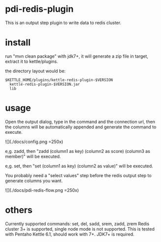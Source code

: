 pdi-redis-plugin
====================

This is an output step plugin to write data to redis cluster.

install
====================

run "mvn clean package" with jdk7+, it will generate a zip file in target, extract it to kettle/plugins.

the directory layout would be:
```
$KETTLE_HOME/plugins/kettle-redis-plugin-$VERSION
  kettle-redis-plugin-$VERSION.jar
  lib
```

usage
====================

Open the output dialog, type in the command and the connection url, then the columns will be automatically appended and generate the command to execute.

![](./docs/config.png =250x)

 e,g. zadd, then "zadd (column1 as key) (column2 as score) (column3 as member)" will be executed.

 e,g. set, then "set (column1 as key) (column2 as value)" will be executed.

You probably need a "select values" step before the redis output step to generate columns you want.

![](./docs/pdi-redis-flow.png =250x)

others
====================
Currently supported commands: set, del, sadd, srem, zadd, zrem
Redis cluster 3+ is supported, single node mode is not supported.
This is tested with Pentaho Kettle 6.1, should work with 7+.
JDK7+ is required.
